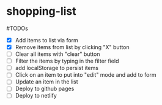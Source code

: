 # shopping-list
#TODOs
- [x] Add items to list via form
- [x] Remove items from list  by clicking "X" button
- [ ] Clear all items with "clear" button
- [ ] Filter the items by typing in the filter field
- [ ] add localStorage to persist items
- [ ] Click on an item to put into "edit" mode and add to form
- [ ] Update an item in the list
- [ ] Deploy to github pages
- [ ] Deploy to netlify